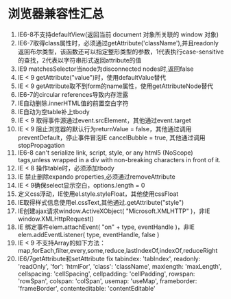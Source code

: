 浏览器兼容性汇总
=============================
1. IE6-8不支持defaultView(返回当前 document 对象所关联的 window 对象)
2. IE6-7取得class属性时，必须通过getAttribute('className'),并且readonly返回布尔类型，该函数还可以指定整形类型的参数，1代表执行case-sensitive的查找，2代表以字符串形式返回attribute的值
3. IE9 matchesSelector当node为disconnected nodes时,返回false
4. IE < 9 getAttribute("value")时，使用defaultValue替代
5. IE < 9 getAttribute取不到form的name属性，使用getAttributeNode替代
6. IE6-7的circular references导致内存泄露
7. IE自动删除.innerHTML值的前置空白字符
8. IE自动为空table补上tbody
9. IE < 9 取得事件源通过event.srcElement，其他通过event.target
10. IE < 9 阻止浏览器的默认行为returnValue = false，其他通过调用preventDefault，停止事件冒泡IE cancelBubble = true, 其他通过调用stopPropagation 
11. IE6-8 can't serialize link, script, style, or any html5 (NoScope) tags,unless wrapped in a div with non-breaking characters in front of it.
12. IE < 8 操作table时，必须添加tbody
13. IE 禁止删除expando properties,必须通过removeAttribute
14. IE < 9确保select显示空白，options.length = 0
15. 定义css浮动，IE使用el.style.styleFloat，其他使用cssFloat
16. IE取得样式信息使用el.cssText,其他通过.getAttribute("style") 
17. IE创建ajax请求window.ActiveXObject( "Microsoft.XMLHTTP" )，非IE window.XMLHttpRequest()
18. IE 绑定事件elem.attachEvent( "on" + type, eventHandle )，非IE elem.addEventListener( type, eventHandle, false )
19. IE < 9 不支持Array的如下方法：map,forEach,filter,every,some,reduce,lastIndexOf,indexOf,reduceRight
20. IE6/7getAttribute和setAttribute fix
    tabindex: 'tabIndex', 
    readonly: 'readOnly', 
    'for': 'htmlFor', 
    'class': 'className', 
    maxlength: 'maxLength', 
    cellspacing: 'cellSpacing', 
    cellpadding: 'cellPadding', 
    rowspan: 'rowSpan', 
    colspan: 'colSpan', 
    usemap: 'useMap', 
    frameborder: 'frameBorder', 
    contenteditable: 'contentEditable'
